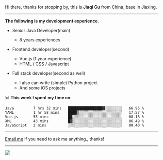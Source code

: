Hi there, thanks for stopping by, this is **Jiaqi Gu** from China, base in Jiaxing.

---

**The following is my development experience.**

- Senior Java Developer(main)
  - 8 years experiences

- Frontend developer(second)
  - Vue.js (1 year experience)
  - HTML / CSS / Javascript
  
- Full stack developer(second as well)
  - I also can write (simple) Python project
  - And some iOS projects

📊 **This week I spent my time on**
<!--START_SECTION:waka-->
```text
Java         7 hrs 32 mins   ████████████████▓░░░░░░░░   66.95 % 
YAML         1 hr 58 mins    ████▒░░░░░░░░░░░░░░░░░░░░   17.57 % 
Vue.js       55 mins         ██░░░░░░░░░░░░░░░░░░░░░░░   08.18 % 
XML          43 mins         █▓░░░░░░░░░░░░░░░░░░░░░░░   06.49 % 
JavaScript   2 mins          ░░░░░░░░░░░░░░░░░░░░░░░░░   00.40 % 
```
<!--END_SECTION:waka-->

---

[Email me](mailto:droidqw@gmail.com?subject=Hiring_from_GitHub) if you need to ask me anything., thanks!

---

![]( https://visitor-badge.glitch.me/badge?page_id=githubgujiaqi)
